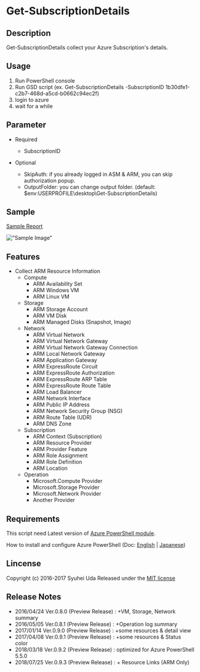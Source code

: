# Get-SubscriptionDetails

## Description
Get-SubscriptionDetails collect your Azure Subscription's details.

## Usage
1. Run PowerShell console
2. Run GSD script (ex. Get-SubscriptionDetails -SubscriptionID 1b30dfe1-c2b7-468d-a5cd-b0662c94ec2f)
3. login to azure
4. wait for a while

## Parameter
* Required
    * SubscriptionID
    
* Optional
    * SkipAuth: if you already logged in ASM & ARM, you can skip authorization popup.
    * OutputFolder: you can change output folder. (default: $env:USERPROFILE\desktop\Get-SubscriptionDetails\)

## Sample
[Sample Report](http://www.syuheiuda.com/wp-content/uploads/2017/04/Sample_0_9_1-676ba02b-eb02-4b62-885d-1116518ebd1f-20170408_192331.htm)

!["Sample Image"](http://www.syuheiuda.com/wp-content/uploads/2017/04/Get-SubscriptionDetails_0_9_1.png)

## Features
        
* Collect ARM Resource Information
    * Compute
        * ARM Availability Set
        * ARM Windows VM
        * ARM Linux VM
    * Storage
        * ARM Storage Account
        * ARM VM Disk
        * ARM Managed Disks (Snapshot, Image)
    * Network
        * ARM Virtual Network
        * ARM Virtual Network Gateway
        * ARM Virtual Network Gateway Connection
        * ARM Local Network Gateway
        * ARM Application Gateway
        * ARM ExpressRoute Circuit
        * ARM ExpressRoute Authorization
        * ARM ExpressRoute ARP Table
        * ARM ExpressRoute Route Table
        * ARM Load Balancer
        * ARM Network Interface
        * ARM Public IP Address
        * ARM Network Security Group (NSG)
        * ARM Route Table (UDR)
        * ARM DNS Zone
    * Subscription
        * ARM Context (Subscription)
        * ARM Resource Provider
        * ARM Provider Feature
        * ARM Role Assignment
        * ARM Role Definition
        * ARM Location
    * Operation
        * Microsoft.Compute Provider
        * Microsoft.Storage Provider
        * Microsoft.Network Provider
        * Another Provider

## Requirements
This script need Latest version of [Azure PowerShell module](http://aka.ms/webpi-azps). 

How to install and configure Azure PowerShell (Doc: [English](https://azure.microsoft.com/en-us/documentation/articles/powershell-install-configure/) | [Japanese](https://azure.microsoft.com/ja-jp/documentation/articles/powershell-install-configure/))

## Lincense
Copyright (c) 2016-2017 Syuhei Uda
Released under the [MIT license](http://opensource.org/licenses/mit-license.php )

## Release Notes
* 2016/04/24 Ver.0.8.0 (Preview Release) : +VM, Storage, Network summary
* 2016/05/05 Ver.0.8.1 (Preview Release) : +Operation log summary
* 2017/01/14 Ver.0.9.0 (Preview Release) : +some resources & detail view
* 2017/04/08 Ver.0.9.1 (Preview Release) : +some resources & Status color
* 2018/03/18 Ver.0.9.2 (Preview Release) : optimized for Azure PowerShell 5.5.0
* 2018/07/25 Ver.0.9.3 (Preview Release) : + Resource Links (ARM Only)